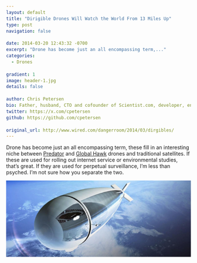 ```yaml
---
layout: default
title: "Dirigible Drones Will Watch the World From 13 Miles Up"
type: post
navigation: false

date: 2014-03-20 12:43:32 -0700
excerpt: "Drone has become just an all encompassing term,..."
categories:
  - Drones

gradient: 1
image: header-1.jpg
details: false

author: Chris Petersen
bio: Father, husband, CTO and cofounder of Scientist.com, developer, entrepreneur and technologist.
twitter: https://x.com/cpetersen
github: https://github.com/cpetersen

original_url: http://www.wired.com/dangerroom/2014/03/dirgibles/
---
```



Drone has become just an all encompassing term, these fill in an interesting niche between [Predator](http://en.wikipedia.org/wiki/General_Atomics_MQ-1_Predator)  and  [Global Hawk](http://en.wikipedia.org/wiki/Northrop_Grumman_RQ-4_Global_Hawk)  drones and traditional satellites. If these are used for rolling out internet service or environmental studies, that’s great. If they are used for perpetual surveillance, I’m less than psyched. I’m not sure how you separate the two. 

  ![Screen-Shot-2014-03-19-at-12.26.00-PM.png](/assets/import/e63a0ecf89a7b4e8fc340c90b323f74f.png)  

 
